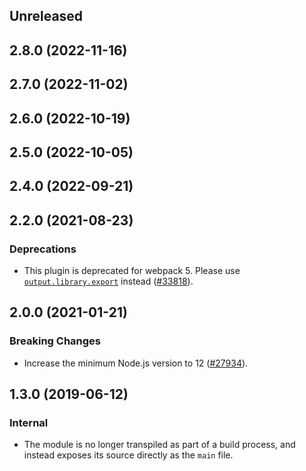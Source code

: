 <!-- Learn how to maintain this file at https://github.com/WordPress/gutenberg/tree/HEAD/packages#maintaining-changelogs. -->

## Unreleased

## 2.8.0 (2022-11-16)

## 2.7.0 (2022-11-02)

## 2.6.0 (2022-10-19)

## 2.5.0 (2022-10-05)

## 2.4.0 (2022-09-21)

## 2.2.0 (2021-08-23)

### Deprecations

-   This plugin is deprecated for webpack 5. Please use [`output.library.export`](https://webpack.js.org/configuration/output/#outputlibraryexport) instead ([#33818](https://github.com/WordPress/gutenberg/pull/33818)).

## 2.0.0 (2021-01-21)

### Breaking Changes

-   Increase the minimum Node.js version to 12 ([#27934](https://github.com/WordPress/gutenberg/pull/27934)).

## 1.3.0 (2019-06-12)

### Internal

-   The module is no longer transpiled as part of a build process, and instead exposes its source directly as the `main` file.
